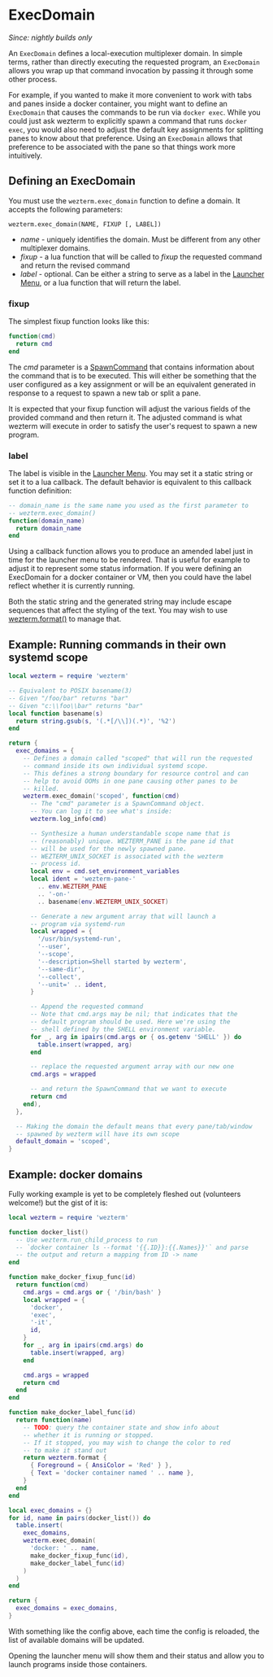 # ExecDomain

*Since: nightly builds only*

An `ExecDomain` defines a local-execution multiplexer domain. In simple terms,
rather than directly executing the requested program, an `ExecDomain` allows
you wrap up that command invocation by passing it through some other process.

For example, if you wanted to make it more convenient to work with tabs and
panes inside a docker container, you might want to define an `ExecDomain` that
causes the commands to be run via `docker exec`.  While you could just ask
wezterm to explicitly spawn a command that runs `docker exec`, you would also
need to adjust the default key assignments for splitting panes to know about
that preference.  Using an `ExecDomain` allows that preference to be associated
with the pane so that things work more intuitively.

## Defining an ExecDomain

You must use the `wezterm.exec_domain` function to define a domain. It accepts
the following parameters:

```
wezterm.exec_domain(NAME, FIXUP [, LABEL])
```

* *name* - uniquely identifies the domain. Must be different from any other multiplexer domains.
* *fixup* - a lua function that will be called to *fixup* the requested command and return the revised command
* *label* - optional. Can be either a string to serve as a label in the
  [Launcher Menu](../launch.md#the-launcher-menu), or a lua function that will
  return the label.

### fixup

The simplest fixup function looks like this:

```lua
function(cmd)
  return cmd
end
```

The *cmd* parameter is a [SpawnCommand](SpawnCommand.md) that contains
information about the command that is to be executed. This will either be
something that the user configured as a key assignment or will be an equivalent
generated in response to a request to spawn a new tab or split a pane.

It is expected that your fixup function will adjust the various fields
of the provided command and then return it.  The adjusted command is
what wezterm will execute in order to satisfy the user's request to
spawn a new program.

### label

The label is visible in the [Launcher Menu](../launch.md#the-launcher-menu).
You may set it a static string or set it to a lua callback.  The default
behavior is equivalent to this callback function definition:

```lua
-- domain_name is the same name you used as the first parameter to
-- wezterm.exec_domain()
function(domain_name)
  return domain_name
end
```

Using a callback function allows you to produce an amended label
just in time for the launcher menu to be rendered. That is useful
for example to adjust it to represent some status information.
If you were defining an ExecDomain for a docker container or
VM, then you could have the label reflect whether it is currently
running.

Both the static string and the generated string may include escape sequences
that affect the styling of the text. You may wish to use
[wezterm.format()](wezterm/format.md) to manage that.

## Example: Running commands in their own systemd scope

```lua
local wezterm = require 'wezterm'

-- Equivalent to POSIX basename(3)
-- Given "/foo/bar" returns "bar"
-- Given "c:\\foo\\bar" returns "bar"
local function basename(s)
  return string.gsub(s, '(.*[/\\])(.*)', '%2')
end

return {
  exec_domains = {
    -- Defines a domain called "scoped" that will run the requested
    -- command inside its own individual systemd scope.
    -- This defines a strong boundary for resource control and can
    -- help to avoid OOMs in one pane causing other panes to be
    -- killed.
    wezterm.exec_domain('scoped', function(cmd)
      -- The "cmd" parameter is a SpawnCommand object.
      -- You can log it to see what's inside:
      wezterm.log_info(cmd)

      -- Synthesize a human understandable scope name that is
      -- (reasonably) unique. WEZTERM_PANE is the pane id that
      -- will be used for the newly spawned pane.
      -- WEZTERM_UNIX_SOCKET is associated with the wezterm
      -- process id.
      local env = cmd.set_environment_variables
      local ident = 'wezterm-pane-'
        .. env.WEZTERM_PANE
        .. '-on-'
        .. basename(env.WEZTERM_UNIX_SOCKET)

      -- Generate a new argument array that will launch a
      -- program via systemd-run
      local wrapped = {
        '/usr/bin/systemd-run',
        '--user',
        '--scope',
        '--description=Shell started by wezterm',
        '--same-dir',
        '--collect',
        '--unit=' .. ident,
      }

      -- Append the requested command
      -- Note that cmd.args may be nil; that indicates that the
      -- default program should be used. Here we're using the
      -- shell defined by the SHELL environment variable.
      for _, arg in ipairs(cmd.args or { os.getenv 'SHELL' }) do
        table.insert(wrapped, arg)
      end

      -- replace the requested argument array with our new one
      cmd.args = wrapped

      -- and return the SpawnCommand that we want to execute
      return cmd
    end),
  },

  -- Making the domain the default means that every pane/tab/window
  -- spawned by wezterm will have its own scope
  default_domain = 'scoped',
}
```

## Example: docker domains

Fully working example is yet to be completely fleshed out (volunteers welcome!) but the
gist of it is:

```lua
local wezterm = require 'wezterm'

function docker_list()
  -- Use wezterm.run_child_process to run
  -- `docker container ls --format '{{.ID}}:{{.Names}}'` and parse
  -- the output and return a mapping from ID -> name
end

function make_docker_fixup_func(id)
  return function(cmd)
    cmd.args = cmd.args or { '/bin/bash' }
    local wrapped = {
      'docker',
      'exec',
      '-it',
      id,
    }
    for _, arg in ipairs(cmd.args) do
      table.insert(wrapped, arg)
    end

    cmd.args = wrapped
    return cmd
  end
end

function make_docker_label_func(id)
  return function(name)
    -- TODO: query the container state and show info about
    -- whether it is running or stopped.
    -- If it stopped, you may wish to change the color to red
    -- to make it stand out
    return wezterm.format {
      { Foreground = { AnsiColor = 'Red' } },
      { Text = 'docker container named ' .. name },
    }
  end
end

local exec_domains = {}
for id, name in pairs(docker_list()) do
  table.insert(
    exec_domains,
    wezterm.exec_domain(
      'docker: ' .. name,
      make_docker_fixup_func(id),
      make_docker_label_func(id)
    )
  )
end

return {
  exec_domains = exec_domains,
}
```

With something like the config above, each time the config is reloaded, the
list of available domains will be updated.

Opening the launcher menu will show them and their status and allow you
to launch programs inside those containers.


